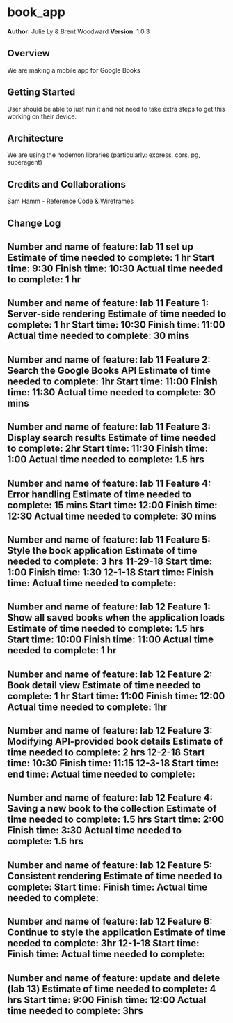 # book_app

**Author**: Julie Ly & Brent Woodward
**Version**: 1.0.3

## Overview
We are making a mobile app for Google Books

## Getting Started
User should be able to just run it and not need to take extra steps to get this working on their device.

## Architecture
We are using the nodemon libraries (particularly: express, cors, pg, superagent)

## Credits and Collaborations
Sam Hamm - Reference Code & Wireframes

## Change Log
Number and name of feature: lab 11 set up
Estimate of time needed to complete: 1 hr
Start time: 9:30
Finish time: 10:30
Actual time needed to complete: 1 hr
-----
Number and name of feature: lab 11 Feature 1: Server-side rendering
Estimate of time needed to complete: 1 hr
Start time: 10:30
Finish time: 11:00
Actual time needed to complete: 30 mins
-----
Number and name of feature: lab 11 Feature 2: Search the Google Books API
Estimate of time needed to complete: 1hr 
Start time: 11:00
Finish time: 11:30
Actual time needed to complete:  30 mins
-----
Number and name of feature: lab 11 Feature 3: Display search results
Estimate of time needed to complete: 2hr
Start time: 11:30
Finish time: 1:00
Actual time needed to complete: 1.5 hrs
-----
Number and name of feature: lab 11 Feature 4: Error handling
Estimate of time needed to complete: 15 mins
Start time: 12:00
Finish time: 12:30
Actual time needed to complete: 30 mins
-----
Number and name of feature: lab 11 Feature 5: Style the book application
Estimate of time needed to complete: 3 hrs
11-29-18
Start time: 1:00
Finish time: 1:30
12-1-18
Start time: 
Finish time:
Actual time needed to complete: 
-----
Number and name of feature: lab 12 Feature 1: Show all saved books when the application loads
Estimate of time needed to complete: 1.5 hrs
Start time: 10:00
Finish time: 11:00
Actual time needed to complete: 1 hr
-----
Number and name of feature: lab 12 Feature 2: Book detail view
Estimate of time needed to complete: 1 hr
Start time: 11:00
Finish time: 12:00
Actual time needed to complete: 1hr
-----
Number and name of feature: lab 12 Feature 3: Modifying API-provided book details
Estimate of time needed to complete: 2 hrs
12-2-18
Start time: 10:30
Finish time: 11:15
12-3-18
Start time: 
end time: 
Actual time needed to complete: 
-----
Number and name of feature: lab 12 Feature 4: Saving a new book to the collection
Estimate of time needed to complete: 1.5 hrs
Start time: 2:00
Finish time: 3:30
Actual time needed to complete: 1.5 hrs
-----
Number and name of feature: lab 12 Feature 5: Consistent rendering
Estimate of time needed to complete: 
Start time: 
Finish time: 
Actual time needed to complete: 
-----
Number and name of feature: lab 12 Feature 6: Continue to style the application
Estimate of time needed to complete: 3hr
12-1-18
Start time: 
Finish time: 
Actual time needed to complete: 
-----
Number and name of feature: update and delete (lab 13)
Estimate of time needed to complete: 4 hrs
Start time: 9:00
Finish time: 12:00
Actual time needed to complete: 3hrs
-----